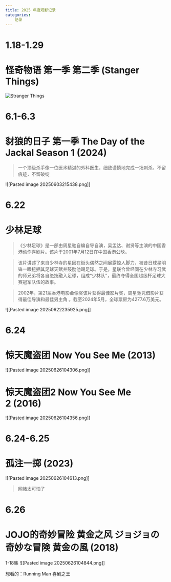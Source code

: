 ```yaml
---
title: 2025 年度观影记录
categories:
	记录
---
```

# 1.18-1.29 
# 怪奇物语 第一季 第二季  (Stanger Things)
![Stranger Things](https://c-ssl.duitang.com/uploads/blog/202206/12/20220612180945_a0526.jpeg)


# 6.1-6.3 
# 豺狼的日子 第一季 The Day of the Jackal Season 1 (2024)
> 一个顶级杀手像一位医术精湛的外科医生，细致谨慎地完成一场刺杀。不留痕迹，不留破绽
 
![[Pasted image 20250603215438.png]]
# 6.22 
# 少林足球
>《少林足球》是一部由周星驰自编自导自演，吴孟达、谢贤等主演的中国香港动作喜剧片。该片于2001年7月12日在中国香港公映。 

>该片讲述了来自少林寺的星因在街头偶然之间展露惊人脚力，被昔日球星明锋一眼挖掘其足球天赋并鼓励他踢足球。于是，星联合曾经同在少林寺习武的师兄弟将各自绝技融入足球，组成“少林队”，最终夺得全国超级杯足球大赛冠军队伍的故事。 

>2002年，第21届香港电影金像奖该片获得最佳影片奖，周星驰凭借影片获得最佳导演和最佳男主角 。截至2024年5月，全球票房为4277.6万美元。


![[Pasted image 20250622235925.png]]
# 6.24  
# 惊天魔盗团  Now You See Me (2013)
![[Pasted image 20250626104306.png]]
# 惊天魔盗团2 Now You See Me 2 (2016)
![[Pasted image 20250626104356.png]]
# 6.24-6.25
# 孤注一掷 (2023)
![[Pasted image 20250626104613.png]]
>网赌太可怕了

# 6.26
# JOJO的奇妙冒险 黄金之风 ジョジョの奇妙な冒険 黄金の風 (2018)
1-18集
![[Pasted image 20250626104844.png]]

想看的：Running Man
		 喜剧之王